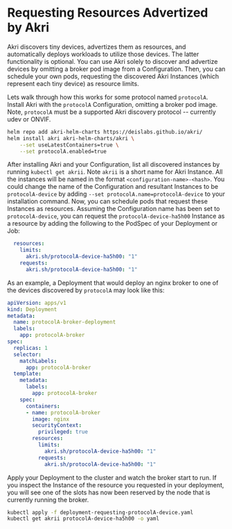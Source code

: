 # Requesting Resources Advertized by Akri
Akri discovers tiny devices, advertizes them as resources, and automatically deploys workloads to utilize those devices. The latter functionality is optional. You can use Akri solely to discover and advertize devices by omitting a broker pod image from a Configuration. Then, you can schedule your own pods, requesting the discovered Akri Instances (which represent each tiny device) as resource limits. 

Lets walk through how this works for some protocol named `protocolA`. Install Akri with the `protocolA` Configuration, omitting a broker pod image. Note, `protocolA` must be a supported Akri discovery protocol -- currently udev or ONVIF. 
```bash
helm repo add akri-helm-charts https://deislabs.github.io/akri/
helm install akri akri-helm-charts/akri \
    --set useLatestContainers=true \
    --set protocolA.enabled=true
```
After installing Akri and your Configuration, list all discovered instances by running `kubectl get akrii`. Note `akrii` is a short name for Akri Instance.
All the instances will be named in the format `<configuration-name>-<hash>`. You could change the name of the
Configuration and resultant Instances to be `protocolA-device` by adding `--set protocolA.name=protocolA-device` to your
installation command. Now, you can schedule pods that request these Instances as resources. Assuming the Configuration
name has been set to `protocolA-device`, you can request the `protocolA-device-ha5h00` Instance as a resource by adding the
following to the PodSpec of your Deployment or Job:
```yaml
  resources:
    limits:
      akri.sh/protocolA-device-ha5h00: "1"
    requests:
      akri.sh/protocolA-device-ha5h00: "1"
```
As an example, a Deployment that would deploy an nginx broker to one of the devices discovered by `protocolA` may look like this:
```yaml
apiVersion: apps/v1
kind: Deployment
metadata:
  name: protocolA-broker-deployment
  labels:
    app: protocolA-broker
spec:
  replicas: 1
  selector:
    matchLabels:
      app: protocolA-broker
  template:
    metadata:
      labels:
        app: protocolA-broker
    spec:
      containers:
      - name: protocolA-broker
        image: nginx
        securityContext:
          privileged: true
        resources:
          limits:                        
            akri.sh/protocolA-device-ha5h00: "1"
          requests:
            akri.sh/protocolA-device-ha5h00: "1"
```
Apply your Deployment to the cluster and watch the broker start to run. If you inspect the Instance of the resource you
requested in your deployment, you will see one of the slots has now been reserved by the node that is currently running
the broker.
```sh
kubectl apply -f deployment-requesting-protocolA-device.yaml                                  
kubectl get akrii protocolA-device-ha5h00 -o yaml
```